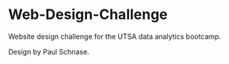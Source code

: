 # Web-Design-Challenge

Website design challenge for the UTSA data analytics bootcamp.

Design by Paul Schnase.
